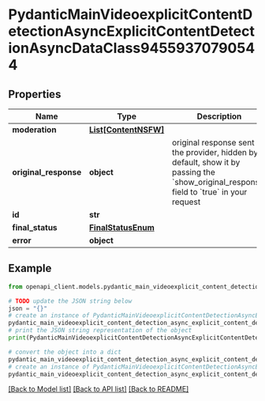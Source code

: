 # PydanticMainVideoexplicitContentDetectionAsyncExplicitContentDetectionAsyncDataClass94559370790544


## Properties

Name | Type | Description | Notes
------------ | ------------- | ------------- | -------------
**moderation** | [**List[ContentNSFW]**](ContentNSFW.md) |  | [optional] 
**original_response** | **object** | original response sent by the provider, hidden by default, show it by passing the &#x60;show_original_response&#x60; field to &#x60;true&#x60; in your request | [optional] 
**id** | **str** |  | 
**final_status** | [**FinalStatusEnum**](FinalStatusEnum.md) |  | 
**error** | **object** |  | [optional] 

## Example

```python
from openapi_client.models.pydantic_main_videoexplicit_content_detection_async_explicit_content_detection_async_data_class94559370790544 import PydanticMainVideoexplicitContentDetectionAsyncExplicitContentDetectionAsyncDataClass94559370790544

# TODO update the JSON string below
json = "{}"
# create an instance of PydanticMainVideoexplicitContentDetectionAsyncExplicitContentDetectionAsyncDataClass94559370790544 from a JSON string
pydantic_main_videoexplicit_content_detection_async_explicit_content_detection_async_data_class94559370790544_instance = PydanticMainVideoexplicitContentDetectionAsyncExplicitContentDetectionAsyncDataClass94559370790544.from_json(json)
# print the JSON string representation of the object
print(PydanticMainVideoexplicitContentDetectionAsyncExplicitContentDetectionAsyncDataClass94559370790544.to_json())

# convert the object into a dict
pydantic_main_videoexplicit_content_detection_async_explicit_content_detection_async_data_class94559370790544_dict = pydantic_main_videoexplicit_content_detection_async_explicit_content_detection_async_data_class94559370790544_instance.to_dict()
# create an instance of PydanticMainVideoexplicitContentDetectionAsyncExplicitContentDetectionAsyncDataClass94559370790544 from a dict
pydantic_main_videoexplicit_content_detection_async_explicit_content_detection_async_data_class94559370790544_form_dict = pydantic_main_videoexplicit_content_detection_async_explicit_content_detection_async_data_class94559370790544.from_dict(pydantic_main_videoexplicit_content_detection_async_explicit_content_detection_async_data_class94559370790544_dict)
```
[[Back to Model list]](../README.md#documentation-for-models) [[Back to API list]](../README.md#documentation-for-api-endpoints) [[Back to README]](../README.md)



